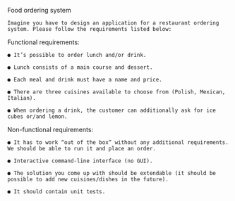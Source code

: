 Food ordering system

    Imagine you have to design an application for a restaurant ordering system. Please follow the requirements listed below:
   
Functional requirements:

    ● It’s possible to order lunch and/or drink.

    ● Lunch consists of a main course and dessert.

    ● Each meal and drink must have a name and price.

    ● There are three cuisines available to choose from (Polish, Mexican, Italian).

    ● When ordering a drink, the customer can additionally ask for ice cubes or/and lemon.

   
Non-functional requirements:

    ● It has to work “out of the box” without any additional requirements. We should be able to run it and place an order.

    ● Interactive command-line interface (no GUI).

    ● The solution you come up with should be extendable (it should be possible to add new cuisines/dishes in the future).

    ● It should contain unit tests.
   
